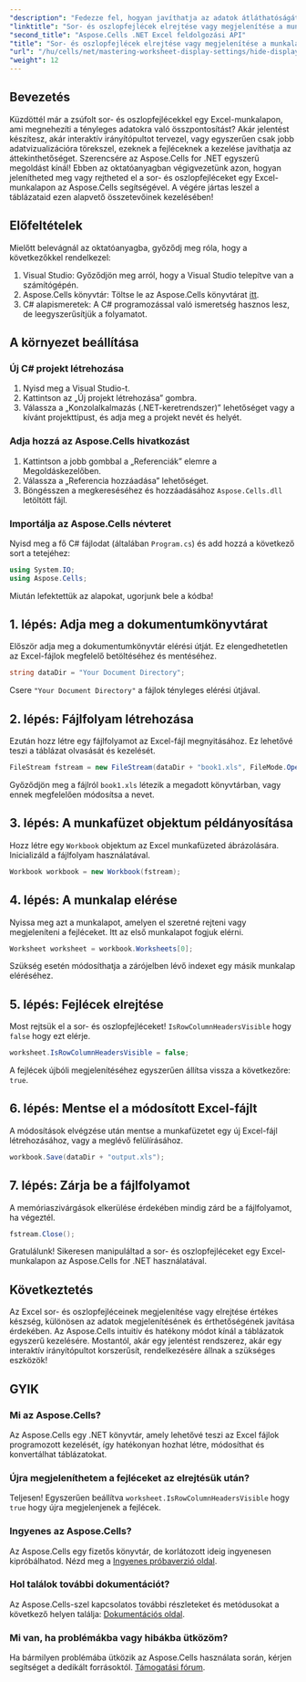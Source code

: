 ```yaml
---
"description": "Fedezze fel, hogyan javíthatja az adatok átláthatóságát az Excel-munkafüzetekben a sor- és oszlopfejlécek hatékony megjelenítésével vagy elrejtésével az Aspose.Cells .NET-hez készült könyvtár segítségével."
"linktitle": "Sor- és oszlopfejlécek elrejtése vagy megjelenítése a munkalapon"
"second_title": "Aspose.Cells .NET Excel feldolgozási API"
"title": "Sor- és oszlopfejlécek elrejtése vagy megjelenítése a munkalapon"
"url": "/hu/cells/net/mastering-worksheet-display-settings/hide-display-row-column-headers/"
"weight": 12
---
```


## Bevezetés

Küzdöttél már a zsúfolt sor- és oszlopfejlécekkel egy Excel-munkalapon, ami megnehezíti a tényleges adatokra való összpontosítást? Akár jelentést készítesz, akár interaktív irányítópultot tervezel, vagy egyszerűen csak jobb adatvizualizációra törekszel, ezeknek a fejléceknek a kezelése javíthatja az áttekinthetőséget. Szerencsére az Aspose.Cells for .NET egyszerű megoldást kínál! Ebben az oktatóanyagban végigvezetünk azon, hogyan jelenítheted meg vagy rejtheted el a sor- és oszlopfejléceket egy Excel-munkalapon az Aspose.Cells segítségével. A végére jártas leszel a táblázataid ezen alapvető összetevőinek kezelésében!

## Előfeltételek

Mielőtt belevágnál az oktatóanyagba, győződj meg róla, hogy a következőkkel rendelkezel:

1. Visual Studio: Győződjön meg arról, hogy a Visual Studio telepítve van a számítógépén.
2. Aspose.Cells könyvtár: Töltse le az Aspose.Cells könyvtárat [itt](https://releases.aspose.com/cells/net/).
3. C# alapismeretek: A C# programozással való ismeretség hasznos lesz, de leegyszerűsítjük a folyamatot.

## A környezet beállítása

### Új C# projekt létrehozása

1. Nyisd meg a Visual Studio-t.
2. Kattintson az „Új projekt létrehozása” gombra.
3. Válassza a „Konzolalkalmazás (.NET-keretrendszer)” lehetőséget vagy a kívánt projekttípust, és adja meg a projekt nevét és helyét.

### Adja hozzá az Aspose.Cells hivatkozást

1. Kattintson a jobb gombbal a „Referenciák” elemre a Megoldáskezelőben.
2. Válassza a „Referencia hozzáadása” lehetőséget.
3. Böngésszen a megkereséséhez és hozzáadásához `Aspose.Cells.dll` letöltött fájl.

### Importálja az Aspose.Cells névteret

Nyisd meg a fő C# fájlodat (általában `Program.cs`) és add hozzá a következő sort a tetejéhez:

```csharp
using System.IO;
using Aspose.Cells;
```

Miután lefektettük az alapokat, ugorjunk bele a kódba!

## 1. lépés: Adja meg a dokumentumkönyvtárat

Először adja meg a dokumentumkönyvtár elérési útját. Ez elengedhetetlen az Excel-fájlok megfelelő betöltéséhez és mentéséhez.

```csharp
string dataDir = "Your Document Directory";
```

Csere `"Your Document Directory"` a fájlok tényleges elérési útjával.

## 2. lépés: Fájlfolyam létrehozása

Ezután hozz létre egy fájlfolyamot az Excel-fájl megnyitásához. Ez lehetővé teszi a táblázat olvasását és kezelését.

```csharp
FileStream fstream = new FileStream(dataDir + "book1.xls", FileMode.Open);
```

Győződjön meg a fájlról `book1.xls` létezik a megadott könyvtárban, vagy ennek megfelelően módosítsa a nevet.

## 3. lépés: A munkafüzet objektum példányosítása

Hozz létre egy `Workbook` objektum az Excel munkafüzeted ábrázolására. Inicializáld a fájlfolyam használatával.

```csharp
Workbook workbook = new Workbook(fstream);
```

## 4. lépés: A munkalap elérése

Nyissa meg azt a munkalapot, amelyen el szeretné rejteni vagy megjeleníteni a fejléceket. Itt az első munkalapot fogjuk elérni.

```csharp
Worksheet worksheet = workbook.Worksheets[0];
```

Szükség esetén módosíthatja a zárójelben lévő indexet egy másik munkalap eléréséhez.

## 5. lépés: Fejlécek elrejtése

Most rejtsük el a sor- és oszlopfejléceket! `IsRowColumnHeadersVisible` hogy `false` hogy ezt elérje.

```csharp
worksheet.IsRowColumnHeadersVisible = false;
```

A fejlécek újbóli megjelenítéséhez egyszerűen állítsa vissza a következőre: `true`.

## 6. lépés: Mentse el a módosított Excel-fájlt

A módosítások elvégzése után mentse a munkafüzetet egy új Excel-fájl létrehozásához, vagy a meglévő felülírásához.

```csharp
workbook.Save(dataDir + "output.xls");
```

## 7. lépés: Zárja be a fájlfolyamot

A memóriaszivárgások elkerülése érdekében mindig zárd be a fájlfolyamot, ha végeztél.

```csharp
fstream.Close();
```

Gratulálunk! Sikeresen manipuláltad a sor- és oszlopfejléceket egy Excel-munkalapon az Aspose.Cells for .NET használatával.

## Következtetés

Az Excel sor- és oszlopfejléceinek megjelenítése vagy elrejtése értékes készség, különösen az adatok megjelenítésének és érthetőségének javítása érdekében. Az Aspose.Cells intuitív és hatékony módot kínál a táblázatok egyszerű kezelésére. Mostantól, akár egy jelentést rendszerez, akár egy interaktív irányítópultot korszerűsít, rendelkezésére állnak a szükséges eszközök!

## GYIK

### Mi az Aspose.Cells?
Az Aspose.Cells egy .NET könyvtár, amely lehetővé teszi az Excel fájlok programozott kezelését, így hatékonyan hozhat létre, módosíthat és konvertálhat táblázatokat.

### Újra megjeleníthetem a fejléceket az elrejtésük után?
Teljesen! Egyszerűen beállítva `worksheet.IsRowColumnHeadersVisible` hogy `true` hogy újra megjelenjenek a fejlécek.

### Ingyenes az Aspose.Cells?
Az Aspose.Cells egy fizetős könyvtár, de korlátozott ideig ingyenesen kipróbálhatod. Nézd meg a [Ingyenes próbaverzió oldal](https://releases.aspose.com/).

### Hol találok további dokumentációt?
Az Aspose.Cells-szel kapcsolatos további részleteket és metódusokat a következő helyen találja: [Dokumentációs oldal](https://reference.aspose.com/cells/net/).

### Mi van, ha problémákba vagy hibákba ütközöm?
Ha bármilyen problémába ütközik az Aspose.Cells használata során, kérjen segítséget a dedikált forrásoktól. [Támogatási fórum](https://forum.aspose.com/c/cells/9).